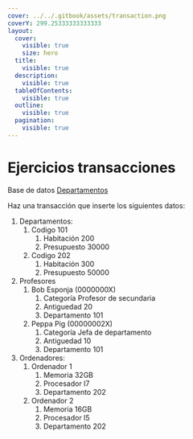 ```yaml
---
cover: ../../.gitbook/assets/transaction.png
coverY: 299.25333333333333
layout:
  cover:
    visible: true
    size: hero
  title:
    visible: true
  description:
    visible: true
  tableOfContents:
    visible: true
  outline:
    visible: true
  pagination:
    visible: true
---
```


# Ejercicios transacciones

Base de datos [Departamentos](../../ut04-diseno-fisico-de-bases-de-datos/lenguaje-ddl.-diseno-fisico./definicion-de-tablas/ejercicios-create-table-ii/soluciones-create-table-ii.md#departamentos)

Haz una transacción que inserte los siguientes datos:

1. Departamentos:
   1. Codigo 101
      1. Habitación 200
      2. Presupuesto 30000
   2. Codigo 202
      1. Habitación 300
      2. Presupuesto 50000
2. Profesores
   1. Bob Esponja (0000000X)
      1. Categoría Profesor de secundaria
      2. Antiguedad 20
      3. Departamento 101
   2. Peppa Pig (00000002X)
      1. Categoría Jefa de departamento
      2. Antiguedad 10
      3. Departamento 101
3. Ordenadores:
   1. Ordenador 1
      1. Memoria 32GB
      2. Procesador I7
      3. Departamento 202
   2. Ordenador 2
      1. Memoria 16GB
      2. Procesador I5
      3. Departamento 202
